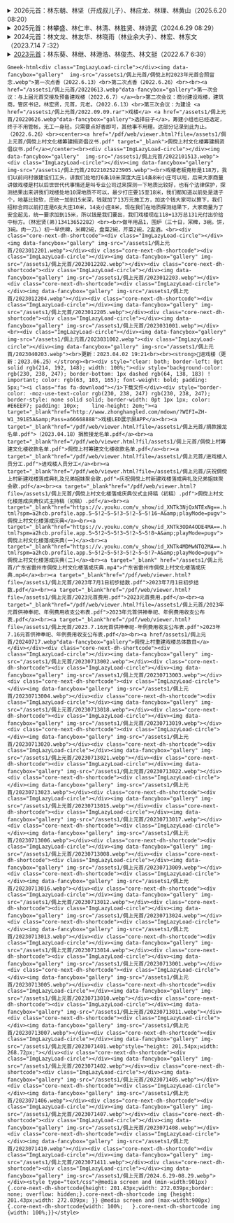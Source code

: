 <details>
<summary>2026元首：林东朝、林坚（开成叔儿子）、林应龙、林理、林黄山（2025.6.20 08:20）</summary>
</details>

<details>
<summary>2025元首：林攀盛、林仁丰、林清、林胜贤、林诗武（2024.6.29 08:29）</summary>
林攀盛 13828274751<br>
林仁丰 15917566466<br>
林   清 18477434136<br>
林胜贤 18934032222<br>
林诗武 13826537039<br>
</details>

<details>
<summary>2024元首：林文龙、林友华、林晓雨（林业余大子）、林宏、林东文（2023.7.14 7 :32）</summary>
</details>

<details>
<summary><a href="/assets1/倜上元首/20220621.webp" data-fancybox="gallery">2023元首</a>：林东葵、林继、林港浩、林俊杰、林文挺（2022.6.7 6:39）</summary>
林东葵 13336514538<br>
林   继 15816122881<br>
林港浩 13692399555<br>
林俊杰 13414901603<br>
林文挺 13926026186<br>
林永广 13536444776<br>
林   炳 13434694536<br>
</details>

`Gmeek-html<div class="ImgLazyLoad-circle"></div><img data-fancybox="gallery"  img-src="/assets1/倜上元首/倜傥上村2023年元首合照留念.webp">第一次点香（2022.6.13）<br>第二次点香（2022.6.26）<br><br><a href="/assets1/倜上元首/20220613.webp"data-fancybox="gallery">第一次会议：与上届元首交接及预备建戏楼（2022.6.7）</a><br>第二次会议：商讨建设戏楼，建筑商，管区书记，林宏贤，元首，元老。（2022.6.13）<br>第三次会议：为建设 <a href="/assets1/倜上元首/2022.09.09.rar">戏楼</a> <a href="/assets1/倜上元首/20220626.webp"data-fancybox="gallery">选择日子</a>，筹建小组也已经选定，终于不用管帐，无工一身轻。只需要点好香即可，其他事不用理。这部分记录到此为止。（2022.6.26）<br><center><a href="/pdf/web/viewer.html?file=/assets1/倜上元首/倜傥上村文化楼筹建捐资倡议书.pdf" target="_blank">倜傥上村文化楼筹建捐资倡议书.pdf</a></center><br><div class="ImgLazyLoad-circle"></div><img data-fancybox="gallery"  img-src="/assets1/倜上元首/2022101513.webp"><div class="ImgLazyLoad-circle"></div><img data-fancybox="gallery"  img-src="/assets1/倜上元首/20221025223905.webp"><br>戏楼老板竟标是118万，我们以前问村做建设们工头，讲我们处地打6条10米深度大庄14条8米小庄可以啦，后来大家商量讲做戏楼是村以后世世代代事情还是叫专业公司过来探测一下地质比较好，也有个法律保护，探测结果出来讲我们戏楼处地10深地质不可以，最少打庄要15至18米，我们都知道以前处是溏子个，地基比较软，庄统一加到15米深，钱就加了13万元施工方，加这个钱大家可以算下，我们招标合同以前打庄是6支大庄10米，14支小庄8米，现在我们在地质探测结果下，大家商量为了安全起见，统一要求加到15米，所以钱是我们要出，我们戏楼现在118+13万总131元付出价给中标方。（林宏贤(弟)13413652282）<br><br>做年用品1，围炉（三十日，冞粺，3碗。饼，3碗。肉一刀。）初一早供粺，米粺2碗，盘菜2碗，芹菜2碗，2盅酒。<br><div class="core-next-dh-shortcode"><div class="ImgLazyLoad-circle"></div><img data-fancybox="gallery" img-src="/assets1/倜上元首/2023012201.webp"></div><div class="core-next-dh-shortcode"><div class="ImgLazyLoad-circle"></div><img data-fancybox="gallery" img-src="/assets1/倜上元首/2023012202.webp"></div><div class="core-next-dh-shortcode"><div class="ImgLazyLoad-circle"></div><img data-fancybox="gallery" img-src="/assets1/倜上元首/2023012203.webp"></div><div class="core-next-dh-shortcode"><div class="ImgLazyLoad-circle"></div><img data-fancybox="gallery" img-src="/assets1/倜上元首/2023012204.webp"></div><div class="core-next-dh-shortcode"><div class="ImgLazyLoad-circle"></div><img data-fancybox="gallery" img-src="/assets1/倜上元首/2023012205.webp"></div><div class="core-next-dh-shortcode"><div class="ImgLazyLoad-circle"></div><img data-fancybox="gallery" img-src="/assets1/倜上元首/2023031001.webp"></div><br><div class="ImgLazyLoad-circle"></div><img data-fancybox="gallery" img-src="/assets1/倜上元首/2023031002.webp"><div class="ImgLazyLoad-circle"></div><img data-fancybox="gallery" img-src="/assets1/倜上元首/2023040203.webp"><br>更新：2023.04.02 19:21<br><br><strong>💠进戏楼（更新：2023.06.25）</strong><br><div style="clear: both; border-left: 0pt solid rgb(214, 192, 148); width: 100%;"><div style="background-color: rgb(230, 238, 247); border-bottom: 1px dashed rgb(64, 138, 183) ! important; color: rgb(63, 103, 165); font-weight: bold; padding: 5px;"><i class="fas fa-download"></i>下载文件</div><div style="border-color: -moz-use-text-color rgb(230, 238, 247) rgb(230, 238, 247); border-style: none solid solid; border-width: 0pt 1px 1px; color: #E6EEF7; padding: 10px;    line-height: 2em;"><a target="_blank"href="http://www.zhonghangled.com/mdown/?WIFI=ZH-W1_391E5A&amp;Pass=a66668888">戏楼LED展示屏APP</a><br><a target="_blank"href="/pdf/web/viewer.html?file=/assets1/倜上元首/捐款接龙名单.pdf">（2023.04.18）捐款接龙名单.pdf</a><br><a target="_blank"href="/pdf/web/viewer.html?fil/assets1/倜上元首/倜傥上村筹建文化楼收款名单.pdf">倜傥上村筹建文化楼收款名单.pdf</a><br><a target="_blank"href="/pdf/web/viewer.html?file=/assets1/倜上元首/进戏楼人员分工.pdf">进戏楼人员分工</a><br><a target="_blank"href="/pdf/web/viewer.html?file=/assets1/倜上元首/庆祝倜傥上村新建戏楼落成典礼及兄弟姐妹聚会歌.pdf">庆祝倜傥上村新建戏楼落成典礼及兄弟姐妹聚会歌.pdf</a><br><a target="_blank"href="/pdf/web/viewer.html?file=/assets1/倜上元首/倜傥上村文化楼落成庆典仪式主持稿（初稿）.pdf">倜傥上村文化楼落成庆典仪式主持稿（初稿）.pdf</a><br><a target="_blank"href="https://v.youku.com/v_show/id_XNTk3NjQxNTExNg==.html?spm=a2hcb.profile.app.5~5!2~5~5!3~5!2~5~5!16~A&amp;playMode=pugv">倜傥上村文化楼落成庆典</a><br><a target="_blank"href="https://v.youku.com/v_show/id_XNTk3ODA4ODE4MA==.html?spm=a2hcb.profile.app.5~5!2~5~5!3~5!2~5~5!8~A&amp;playMode=pugv">倜傥上村文化楼落成庆典(一)</a><br><a target="_blank"href="https://v.youku.com/v_show/id_XNTk4MDMwNTQ2MA==.html?spm=a2hcb.profile.app.5~5!2~5~5!3~5!2~5~5!7~A&amp;playMode=pugv">倜傥上村文化楼落成庆典(二)</a><br><a target="_blank" href="/assets1/倜上元首/广东省雷州市倜傥上村文化楼落成庆典.mp4">广东省雷州市倜傥上村文化楼落成庆典.mp4</a><br><a target="_blank"href="/pdf/web/viewer.html?file=/assets1/倜上元首/2023年7月1日初步结数.pdf">2023年7月1日初步结数.pdf</a><br><a target="_blank"href="/pdf/web/viewer.html?file=/assets1/倜上元首/2023元首费用.pdf">2023元首费用.pdf</a><br><a target="_blank"href="/pdf/web/viewer.html?file=/assets1/倜上元首/2023年元首供神奉祀、年例费用收支公布表.pdf">2023年元首供神奉祀、年例费用收支公布表.pdf</a><br><a target="_blank"href="/pdf/web/viewer.html?file=/assets1/倜上元首/2023.7.16元首供神奉祀-年例费用收支公布表.pdf">2023年7.16元首供神奉祀、年例费用收支公布表.pdf</a><br><a href/assets1/倜上元首/20240717.webp"data-fancybox="gallery">倜傥上村重建戏楼总体数目</a></div></div><div class="core-next-dh-shortcode"><div class="ImgLazyLoad-circle"></div><img data-fancybox="gallery" img-src="/assets1/倜上元首/20230713002.webp"></div><div class="core-next-dh-shortcode"><div class="ImgLazyLoad-circle"></div><img data-fancybox="gallery" img-src="/assets1/倜上元首/20230713003.webp"></div><div class="core-next-dh-shortcode"><div class="ImgLazyLoad-circle"></div><img data-fancybox="gallery" img-src="/assets1/倜上元首/20230713004.webp"></div><div class="core-next-dh-shortcode"><div class="ImgLazyLoad-circle"></div><img data-fancybox="gallery" img-src="/assets1/倜上元首/20230713018.webp"></div><div class="core-next-dh-shortcode"><div class="ImgLazyLoad-circle"></div><img data-fancybox="gallery" img-src="/assets1/倜上元首/20230713019.webp"></div><div class="core-next-dh-shortcode"><div class="ImgLazyLoad-circle"></div><img data-fancybox="gallery" img-src="/assets1/倜上元首/20230713020.webp"></div><div class="core-next-dh-shortcode"><div class="ImgLazyLoad-circle"></div><img data-fancybox="gallery" img-src="/assets1/倜上元首/20230713021.webp"></div><div class="core-next-dh-shortcode"><div class="ImgLazyLoad-circle"></div><img data-fancybox="gallery" img-src="/assets1/倜上元首/20230713022.webp"></div><div class="core-next-dh-shortcode"><div class="ImgLazyLoad-circle"></div><img data-fancybox="gallery" img-src="/assets1/倜上元首/20230713023.webp"></div><div class="core-next-dh-shortcode"><div class="ImgLazyLoad-circle"></div><img data-fancybox="gallery" img-src="/assets1/倜上元首/20230713015.webp"></div><div class="core-next-dh-shortcode"><div class="ImgLazyLoad-circle"></div><img data-fancybox="gallery" img-src="/assets1/倜上元首/20230713017.webp"></div><div class="core-next-dh-shortcode"><div class="ImgLazyLoad-circle"></div><img data-fancybox="gallery" img-src="/assets1/倜上元首/20230713006.webp"></div><div class="core-next-dh-shortcode"><div class="ImgLazyLoad-circle"></div><img data-fancybox="gallery" img-src="/assets1/倜上元首/20230713008.webp"></div><div class="core-next-dh-shortcode"><div class="ImgLazyLoad-circle"></div><img data-fancybox="gallery" img-src="/assets1/倜上元首/20230713009.webp"></div><div class="core-next-dh-shortcode"><div class="ImgLazyLoad-circle"></div><img data-fancybox="gallery" img-src="/assets1/倜上元首/20230713016.webp"></div><div class="core-next-dh-shortcode"><div class="ImgLazyLoad-circle"></div><img data-fancybox="gallery" img-src="/assets1/倜上元首/20230713012.webp"></div><div class="core-next-dh-shortcode"><div class="ImgLazyLoad-circle"></div><img data-fancybox="gallery" img-src="/assets1/倜上元首/20230713024.webp"></div><div class="core-next-dh-shortcode"><div class="ImgLazyLoad-circle"></div><img data-fancybox="gallery" img-src="/assets1/倜上元首/20230713013.webp"></div><div class="core-next-dh-shortcode"><div class="ImgLazyLoad-circle"></div><img data-fancybox="gallery" img-src="/assets1/倜上元首/20230713014.webp"></div><div class="core-next-dh-shortcode"><div class="ImgLazyLoad-circle"></div><img data-fancybox="gallery" img-src="/assets1/倜上元首/20230713001.webp"></div><div class="core-next-dh-shortcode"><div class="ImgLazyLoad-circle"></div><img data-fancybox="gallery" img-src="/assets1/倜上元首/20230713005.webp"></div><div class="core-next-dh-shortcode"><div class="ImgLazyLoad-circle"></div><img data-fancybox="gallery" img-src="/assets1/倜上元首/20230713010.webp"></div><div class="core-next-dh-shortcode"><div class="ImgLazyLoad-circle"></div><img data-fancybox="gallery" img-src="/assets1/倜上元首/20230713011.webp"></div><div class="core-next-dh-shortcode"><div class="ImgLazyLoad-circle"></div><img data-fancybox="gallery" img-src="/assets1/倜上元首/20230713007.webp"></div><div class="core-next-dh-shortcode"><div class="ImgLazyLoad-circle"></div><img data-fancybox="gallery" img-src="/assets1/倜上元首/2023071401.webp"style="height: 201.54px;width: 268.72px;"></div><div class="core-next-dh-shortcode"><div class="ImgLazyLoad-circle"></div><img data-fancybox="gallery" img-src="/assets1/倜上元首/2023071402.webp"></div><div class="core-next-dh-shortcode"><div class="ImgLazyLoad-circle"></div><img data-fancybox="gallery" img-src="/assets1/倜上元首/2023071405.webp"></div><div class="core-next-dh-shortcode"><div class="ImgLazyLoad-circle"></div><img data-fancybox="gallery" img-src="/assets1/倜上元首/2023071406.webp"></div><div class="core-next-dh-shortcode"><div class="ImgLazyLoad-circle"></div><img data-fancybox="gallery" img-src="/assets1/倜上元首/2023071407.webp"></div><div class="core-next-dh-shortcode"><div class="ImgLazyLoad-circle"></div><img data-fancybox="gallery" img-src="/assets1/倜上元首/2023071408.webp"></div><div class="core-next-dh-shortcode"><div class="ImgLazyLoad-circle"></div><img data-fancybox="gallery" img-src="/assets1/倜上元首/2023071410.webp"></div><div class="core-next-dh-shortcode"><div class="ImgLazyLoad-circle"></div><img data-fancybox="gallery" img-src="/assets1/倜上元首/2023071411.webp"></div><div class="core-next-dh-shortcode"><div class="ImgLazyLoad-circle"></div><img data-fancybox="gallery" img-src="/assets1/倜上元首/2024.6.29-08.29.webp"></div><style type="text/css">@media screen and (min-width:901px){.core-next-dh-shortcode{height: 201.43px;width: 272.039px;border: none;
overflow: hidden;}.core-next-dh-shortcode img {height: 201.43px;width: 272.039px; }} @media screen and (max-width:900px){.core-next-dh-shortcode{width: 100%;	}.core-next-dh-shortcode img {width: 100%;}}</style>`